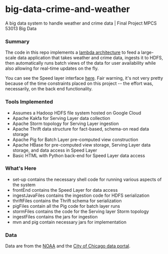 # big-data-crime-and-weather
A big data system to handle weather and crime data | Final Project MPCS 53013 Big Data

### Summary
The code in this repo implements a [lambda architecture](https://en.wikipedia.org/wiki/Lambda_architecture) to feed a large-scale data application that takes weather and crime data, ingests it to HDFS, then automatically runs batch views of the data for user availability while also allowing for real-time updates on the fly.

You can see the Speed layer interface [here](http://104.197.248.161/agolab-crime-reports.html). Fair warning, it's not very pretty because of the time constraints placed on this project -- the effort was, necessarily, on the back end functionality.

### Tools Implemented

- Assumes a Hadoop HDFS file system hosted on Google Cloud
- Apache Kakfa for Serving Layer data collection
- Apache Storm topology for Serving Layer ingestion
- Apache Thrift data structure for fact-based, schema-on read data storage
- Apache Pig for Batch Layer pre-computed view construction
- Apache HBase for pre-computed view storage, Serving Layer data storage, and data access in Speed Layer
- Basic HTML with Python back-end for Speed Layer data access

### What's Here

- set-up contains the necessary shell code for running various aspects of the system
- frontEnd contains the Speed Layer for data access
- ingestJavaFiles contains the ingestion code for HDFS serialization
- thriftFiles contains the Thrift schema for serialization
- pigFiles contain all the Pig code for batch layer runs
- stormFiles contains the code for the Serving layer Storm topology
- ingestFiles contains the jars for ingestion
- mvn and pig contain necessary jars for implementation

### Data

Data are from the [NOAA](ftp://ftp.ncdc.noaa.gov/pub/data/gsod/) and the [City of Chicago data portal](https://data.cityofchicago.org/?browseSearch=crime).
